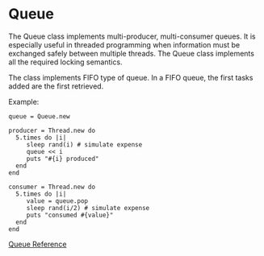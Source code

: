 # Queue

The Queue class implements multi-producer, multi-consumer queues. It is
especially useful in threaded programming when information must be exchanged
safely between multiple threads. The Queue class implements all the required
locking semantics.

The class implements FIFO type of queue. In a FIFO queue, the first tasks
added are the first retrieved.

Example:

    queue = Queue.new

    producer = Thread.new do
      5.times do |i|
         sleep rand(i) # simulate expense
         queue << i
         puts "#{i} produced"
      end
    end

    consumer = Thread.new do
      5.times do |i|
         value = queue.pop
         sleep rand(i/2) # simulate expense
         puts "consumed #{value}"
      end
    end

[Queue Reference](https://ruby-doc.org/core-2.5.0/Queue.html)